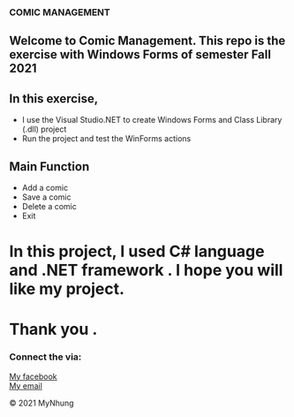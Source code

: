 ### COMIC MANAGEMENT
## Welcome to Comic Management. This repo is the exercise with Windows Forms of semester Fall 2021


## In this exercise,
* I use the Visual Studio.NET to create Windows Forms and Class Library (.dll) project
* Run the project and test the WinForms actions

## Main Function
* Add a comic
* Save a comic
* Delete a comic 
* Exit

# In this project, I used C# language and  .NET framework . I hope you will like my project. 
# Thank you .

### Connect the via:
[My facebook](http://facebook.com//myNhuq.01)  
[My email](mynhungchibi@gmail.com)

 © 2021 MyNhung 
